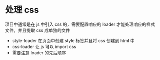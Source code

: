 # 处理 css

项目中通常是在 js 中引入 css 的，需要配置响应的 loader 才能处理响应的样式文件，并且提取 css 成单独的文件

- style-loader 在页面中创建 style 标签并且将 css 创建到 html 中
- css-loader 让 js 可以 import css
- 需要注意 loader 的先后顺序
